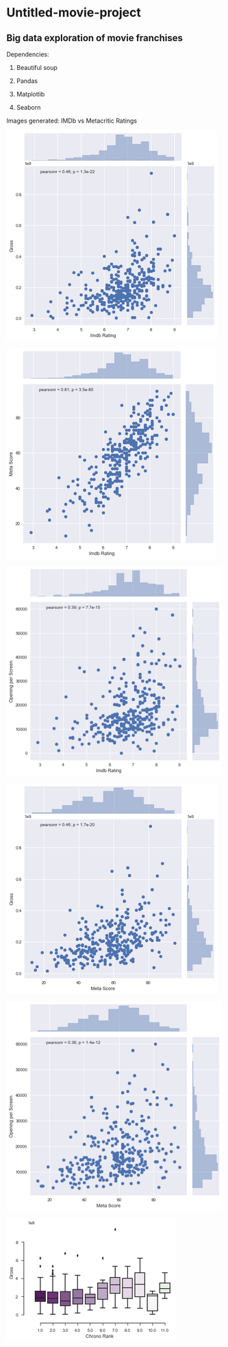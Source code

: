 # Untitled-movie-project
## Big data exploration of movie franchises

Dependencies:
1. Beautiful soup

2. Pandas

3. Matplotlib

4. Seaborn

Images generated:
IMDb vs Metacritic Ratings

   ![imdb_gross_corr](plots/imdb_gross_corr.png)


   ![imdb_metacritic_corr](plots/imdb_metacritic_corr.png)

   ![imdb_perscreen_corr](plots/imdb_perscreen_corr.png)

   ![metacritic_gross_corr](plots/metacritic_gross_corr.png)

   ![metacritic_percscreen_corr](plots/metacritic_percscreen_corr.png)

   ![sequel_box](plots/sequel_box.png)



​	

